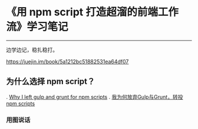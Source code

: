 # 《用 npm script 打造超溜的前端工作流》学习笔记
---

边学边记，稳扎稳打。

https://juejin.im/book/5a1212bc51882531ea64df07

## 为什么选择 npm script？

. [Why I left gulp and grunt for npm scripts](https://medium.freecodecamp.org/why-i-left-gulp-and-grunt-for-npm-scripts-3d6853dd22b8)
. [我为何放弃Gulp与Grunt，转投npm scripts](https://sdk.cn/news/2222)

### 用图说话



